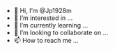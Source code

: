 - 👋 Hi, I’m @Jp1928m
- 👀 I’m interested in ...
- 🌱 I’m currently learning ...
- 💞️ I’m looking to collaborate on ...
- 📫 How to reach me ...

<!---
Jp1928m/Jp1928m is a ✨ special ✨ repository because its `README.md` (this file) appears on your GitHub profile.
You can click the Preview link to take a look at your changes.
--->
